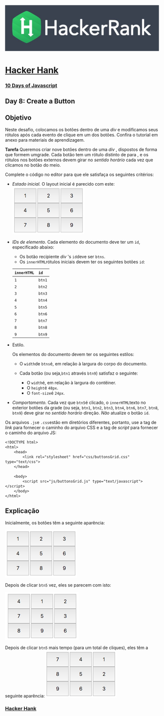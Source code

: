 # ![hackerrank](../../hackerrank.jpg)

# [Hacker Hank](https://github.com/kakanew/Hacker_Hank)

### [10 Days of Javascript](https://github.com/kakanew/Hacker_Hank/tree/master/10_Days_of_Javascript)

## Day 8: Create a Button

## **Objetivo**

Neste desafio, colocamos os botões dentro de uma *div* e modificamos seus rótulos após cada evento de clique em um dos botões. Confira o tutorial em anexo para materiais de aprendizagem.

**Tarefa**
Queremos criar nove botões dentro de uma *div* , dispostos de forma que formem umgrade. Cada botão tem um rótulo distinto de para , e os rótulos nos botões externos devem girar no *sentido horário* cada vez que clicamos no botão do meio.

Complete o código no editor para que ele satisfaça os seguintes critérios:

- *Estado inicial.* O layout inicial é parecido com este:
  ![layout](1456631615-634977c808-ScreenShot2016-02-28at9.22.14AM.png)

- *IDs de elemento.* Cada elemento do documento deve ter um `id`, especificado abaixo:

  - Os botão recipiente *div* 's `id`deve ser `btns`.
  - Os `innerHTML`rótulos iniciais devem ter os seguintes botões `id`:

  | `innerHTML` | `id`   |
  | ----| ------ |
  | `1` | `btn1` |
  | `2` | `btn2` |
  | `3` | `btn3` |
  | `4` | `btn4` |
  | `5` | `btn5` |
  | `6` | `btn6` |
  | `7` | `btn7` |
  | `8` | `btn8` |
  | `9` | `btn9` |

- Estilo. 

  Os elementos do documento devem ter os seguintes estilos:

  - O `width`de `btns`é, em relação à largura do corpo do documento.

  - Cada botão (ou seja,`btn1` através `btn9`) satisfaz o seguinte:

    - O `width`é, em relação à largura do contêiner.
    - O `height`é `48px`.
    - O `font-size`é `24px`.

- *Comportamento.* Cada vez que `btn5`é clicado, o `innerHTML`texto no exterior botões da grade (ou seja, `btn1`, `btn2`, `btn3`, `btn4`, `btn6`, `btn7`, `btn8`, `btn9`) deve girar no *sentido horário* direção. *Não* atualize o botão `id`.

Os arquivos `.js`e `.css`estão em diretórios diferentes, portanto, use a tag de *link* para fornecer o caminho do arquivo CSS e a tag de *script* para fornecer o caminho do arquivo JS:

```
<!DOCTYPE html>
<html>
    <head>
        <link rel="stylesheet" href="css/buttonsGrid.css" type="text/css">
    </head>
    
    <body>
    	<script src="js/buttonsGrid.js" type="text/javascript"></script>
    </body>
</html>
```

## **Explicação**

Inicialmente, os botões têm a seguinte aparência:

![inicial](1456632368-64062011d3-ScreenShot2016-02-28at9.22.14AM.png)

Depois de clicar `btn5` vez, eles se parecem com isto:

![click1](1456632450-3cda1c5938-ScreenShot2016-02-28at9.37.00AM.png)

Depois de clicar `btn5` mais tempo (para um total de cliques), eles têm a seguinte aparência:![click2](1456632516-9a0d9cef8a-ScreenShot2016-02-28at9.38.04AM.png)

### [Hacker Hank](https://github.com/kakanew/Hacker_Hank)

